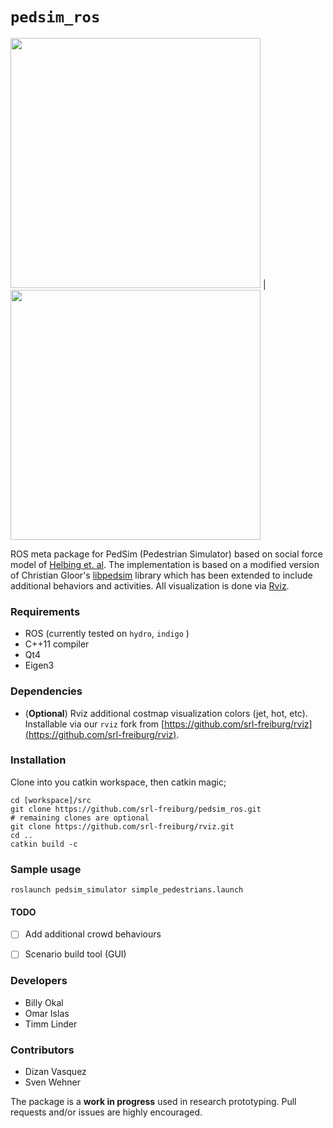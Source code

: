 # `pedsim_ros`
<img src=https://github.com/srl-freiburg/pedsim_ros/blob/master/pedsim_simulator/images/crowd1.png width=400/> | <img src=https://github.com/srl-freiburg/pedsim_ros/blob/master/pedsim_simulator/images/costmap.png width=400/>

ROS meta package for PedSim (Pedestrian Simulator) based on social force
model of [Helbing et. al](http://arxiv.org/pdf/cond-mat/9805244.pdf). The implementation is based on a modified version of Christian Gloor's [libpedsim](http://pedsim.silmaril.org/) library which has been extended to include additional behaviors and activities. All visualization is done via [Rviz](http://wiki.ros.org/rviz).


### Requirements
- ROS (currently tested on `hydro`, `indigo` )
- C++11 compiler
- Qt4
- Eigen3

### Dependencies
* (**Optional**) Rviz additional costmap visualization colors (jet, hot, etc). Installable via our `rviz` fork from [https://github.com/srl-freiburg/rviz](https://github.com/srl-freiburg/rviz).


### Installation
Clone into you catkin workspace, then catkin magic;

```
cd [workspace]/src
git clone https://github.com/srl-freiburg/pedsim_ros.git
# remaining clones are optional
git clone https://github.com/srl-freiburg/rviz.git
cd ..
catkin build -c
```

### Sample usage
```
roslaunch pedsim_simulator simple_pedestrians.launch
```

#### TODO
- [ ] Add additional crowd behaviours
- [ ] Scenario build tool (GUI)


### Developers
* Billy Okal
* Omar Islas
* Timm Linder


### Contributors
* Dizan Vasquez
* Sven Wehner

The package is a **work in progress** used in research prototyping. Pull requests and/or issues are highly encouraged.



